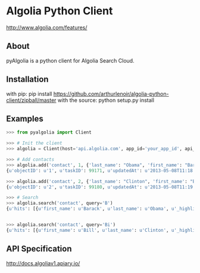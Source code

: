 Algolia Python Client 
=====================
http://www.algolia.com/features/

About
-----
pyAlgolia is a python client for Algolia Search Cloud. 

Installation
------------
with pip: pip install https://github.com/arthurlenoir/algolia-python-client/zipball/master
with the source: python setup.py install

Examples
--------
```python
>>> from pyalgolia import Client

>>> # Init the client
>>> algolia = Client(host='api.algolia.com', app_id='your_app_id', api_key='your_api_key')

>>> # Add contacts
>>> algolia.add('contact', 1, {'last_name': "Obama", 'first_name': "Barack"})
{u'objectID': u'1', u'taskID': 99171, u'updatedAt': u'2013-05-08T11:18:48.926Z'}

>>> algolia.add('contact', 2, {'last_name': "Clinton", 'first_name': "Bill"})
{u'objectID': u'2', u'taskID': 99180, u'updatedAt': u'2013-05-08T11:19:09.419Z'}

>>> # Search
>>> algolia.search('contact', query='B')
{u'hits': [{u'first_name': u'Barack', u'last_name': u'Obama', u'_highlightResult': {u'first_name': {u'matchLevel': u'full', u'value': u'<em>B</em>arack'}, u'last_name': {u'matchLevel': u'none', u'value': u'Obama'}}, u'objectID': u'1'}, {u'first_name': u'Bill', u'last_name': u'Clinton', u'_highlightResult': {u'first_name': {u'matchLevel': u'full', u'value': u'<em>B</em>ill'}, u'last_name': {u'matchLevel': u'none', u'value': u'Clinton'}}, u'objectID': u'2'}], u'processingTimeMS': 1, u'nbHits': 2, u'hitsPerPage': 20, u'params': u'query=B', u'nbPages': 1, u'query': u'B', u'page': 0}


>>> algolia.search('contact', query='Bi')
{u'hits': [{u'first_name': u'Bill', u'last_name': u'Clinton', u'_highlightResult': {u'first_name': {u'matchLevel': u'full', u'value': u'<em>Bi</em>ll'}, u'last_name': {u'matchLevel': u'none', u'value': u'Clinton'}}, u'objectID': u'2'}], u'processingTimeMS': 1, u'nbHits': 1, u'hitsPerPage': 20, u'params': u'query=Bi', u'nbPages': 1, u'query': u'Bi', u'page': 0}
```

API Specification
-----------------
http://docs.algoliav1.apiary.io/